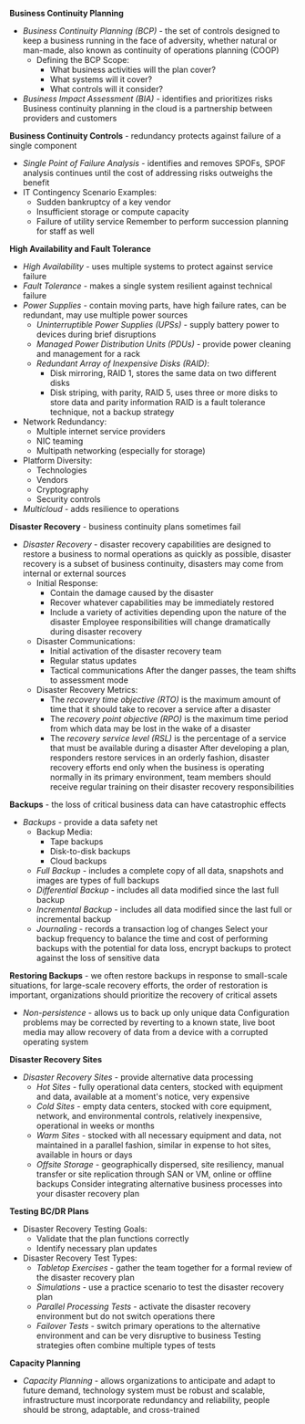 **Business Continuity Planning**
- *Business Continuity Planning (BCP)* - the set of controls designed to keep a business running in the face of adversity, whether natural or man-made, also known as continuity of operations planning (COOP)
	- Defining the BCP Scope:
		- What business activities will the plan cover?
		- What systems will it cover?
		- What controls will it consider?
- *Business Impact Assessment (BIA)* - identifies and prioritizes risks
Business continuity planning in the cloud is a partnership between providers and customers

**Business Continuity Controls** - redundancy protects against failure of a single component
- *Single Point of Failure Analysis* - identifies and removes SPOFs, SPOF analysis continues until the cost of addressing risks outweighs the benefit
- IT Contingency Scenario Examples:
	- Sudden bankruptcy of a key vendor
	- Insufficient storage or compute capacity
	- Failure of utility service
Remember to perform succession planning for staff as well

**High Availability and Fault Tolerance**
- *High Availability* - uses multiple systems to protect against service failure
- *Fault Tolerance* - makes a single system resilient against technical failure
- *Power Supplies* - contain moving parts, have high failure rates, can be redundant, may use multiple power sources
	- *Uninterruptible Power Supplies (UPSs)* - supply battery power to devices during brief disruptions
	- *Managed Power Distribution Units (PDUs)* - provide power cleaning and management for a rack
	- *Redundant Array of Inexpensive Disks (RAID)*:
		- Disk mirroring, RAID 1, stores the same data on two different disks
		- Disk striping, with parity, RAID 5, uses three or more disks to store data and parity information
		RAID is a fault tolerance technique, not a backup strategy
- Network Redundancy:
	- Multiple internet service providers
	- NIC teaming
	- Multipath networking (especially for storage)
- Platform Diversity:
	- Technologies
	- Vendors
	- Cryptography
	- Security controls
- *Multicloud* - adds resilience to operations

**Disaster Recovery** - business continuity plans sometimes fail
- *Disaster Recovery* - disaster recovery capabilities are designed to restore a business to normal operations as quickly as possible, disaster recovery is a subset of business continuity, disasters may come from internal or external sources
	- Initial Response:
		- Contain the damage caused by the disaster
		- Recover whatever capabilities may be immediately restored
		- Include a variety of activities depending upon the nature of the disaster
	Employee responsibilities will change dramatically during disaster recovery
	- Disaster Communications:
		- Initial activation of the disaster recovery team
		- Regular status updates
		- Tactical communications
	After the danger passes, the team shifts to assessment mode
	- Disaster Recovery Metrics:
		- The *recovery time objective (RTO)* is the maximum amount of time that it should take to recover a service after a disaster
		- The *recovery point objective (RPO)* is the maximum time period from which data may be lost in the wake of a disaster
		- The *recovery service level (RSL)* is the percentage of a service that must be available during a disaster
	After developing a plan, responders restore services in an orderly fashion, disaster recovery efforts end only when the business is operating normally in its primary environment, team members should receive regular training on their disaster recovery responsibilities

**Backups** - the loss of critical business data can have catastrophic effects
- *Backups* - provide a data safety net
	- Backup Media:
		- Tape backups
		- Disk-to-disk backups
		- Cloud backups
	- *Full Backup* - includes a complete copy of all data, snapshots and images are types of full backups
	- *Differential Backup* - includes all data modified since the last full backup
	- *Incremental Backup* - includes all data modified since the last full or incremental backup
	- *Journaling* - records a transaction log of changes
Select your backup frequency to balance the time and cost of performing backups with the potential for data loss, encrypt backups to protect against the loss of sensitive data

**Restoring Backups** - we often restore backups in response to small-scale situations, for large-scale recovery efforts, the order of restoration is important, organizations should prioritize the recovery of critical assets
- *Non-persistence* - allows us to back up only unique data
Configuration problems may be corrected by reverting to a known state, live boot media may allow recovery of data from a device with a corrupted operating system

**Disaster Recovery Sites**
- *Disaster Recovery Sites* - provide alternative data processing
	- *Hot Sites* - fully operational data centers, stocked with equipment and data, available at a moment's notice, very expensive
	- *Cold Sites* - empty data centers, stocked with core equipment, network, and environmental controls, relatively inexpensive, operational in weeks or months
	- *Warm Sites* - stocked with all necessary equipment and data, not maintained in a parallel fashion, similar in expense to hot sites, available in hours or days
	- *Offsite Storage* - geographically dispersed, site resiliency, manual transfer or site replication through SAN or VM, online or offline backups
Consider integrating alternative business processes into your disaster recovery plan

**Testing BC/DR Plans**
- Disaster Recovery Testing Goals:
	- Validate that the plan functions correctly
	- Identify necessary plan updates
- Disaster Recovery Test Types:
	- *Tabletop Exercises* - gather the team together for a formal review of the disaster recovery plan
	- *Simulations* - use a practice scenario to test the disaster recovery plan
	- *Parallel Processing Tests* - activate the disaster recovery environment but do not switch operations there
	- *Failover Tests* - switch primary operations to the alternative environment and can be very disruptive to business
	Testing strategies often combine multiple types of tests

**Capacity Planning**
- *Capacity Planning* - allows organizations to anticipate and adapt to future demand, technology system must be robust and scalable, infrastructure must incorporate redundancy and reliability, people should be strong, adaptable, and cross-trained